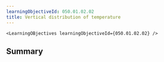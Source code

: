 ```yaml
---
learningObjectiveId: 050.01.02.02
title: Vertical distribution of temperature
---
```


```tsx eval
<LearningOBjectives learningObjectiveId={050.01.02.02} />
```

## Summary
